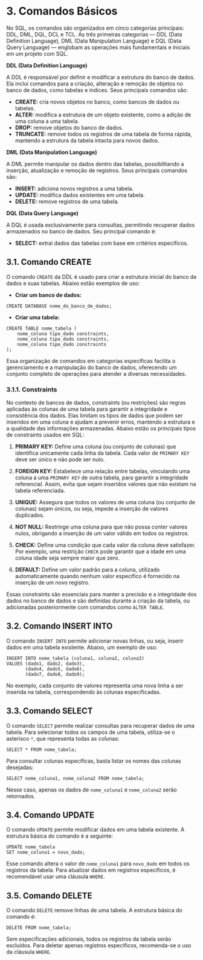 # 3. Comandos Básicos

No SQL, os comandos são organizados em cinco categorias principais: DDL, DML, DQL, DCL e TCL. As três primeiras categorias — DDL (Data Definition Language), DML (Data Manipulation Language) e DQL (Data Query Language) — englobam as operações mais fundamentais e iniciais em um projeto com SQL.

**DDL (Data Definition Language)**

A DDL é responsável por definir e modificar a estrutura do banco de dados. Ela inclui comandos para a criação, alteração e remoção de objetos no banco de dados, como tabelas e índices. Seus principais comandos são:

- **CREATE:** cria novos objetos no banco, como bancos de dados ou tabelas.
- **ALTER:** modifica a estrutura de um objeto existente, como a adição de uma coluna a uma tabela.
- **DROP:** remove objetos do banco de dados.
- **TRUNCATE:** remove todos os registros de uma tabela de forma rápida, mantendo a estrutura da tabela intacta para novos dados.

**DML (Data Manipulation Language)**

A DML permite manipular os dados dentro das tabelas, possibilitando a inserção, atualização e remoção de registros. Seus principais comandos são:

- **INSERT:** adiciona novos registros a uma tabela.
- **UPDATE:** modifica dados existentes em uma tabela.
- **DELETE:** remove registros de uma tabela.

**DQL (Data Query Language)**

A DQL é usada exclusivamente para consultas, permitindo recuperar dados armazenados no banco de dados. Seu principal comando é:

- **SELECT:** extrai dados das tabelas com base em critérios específicos.

## 3.1. Comando CREATE

O comando `CREATE` da DDL é usado para criar a estrutura inicial do banco de dados e suas tabelas. Abaixo estão exemplos de uso:

- **Criar um banco de dados:**

```
CREATE DATABASE nome_do_banco_de_dados;
```

- **Criar uma tabela:**

```
CREATE TABLE nome_tabela (
    nome_coluna tipo_dado constraints,
    nome_coluna tipo_dado constraints,
    nome_coluna tipo_dado constraints
);
```

Essa organização de comandos em categorias específicas facilita o gerenciamento e a manipulação do banco de dados, oferecendo um conjunto completo de operações para atender a diversas necessidades.

### 3.1.1. Constraints

No contexto de bancos de dados, constraints (ou restrições) são regras aplicadas às colunas de uma tabela para garantir a integridade e consistência dos dados. Elas limitam os tipos de dados que podem ser inseridos em uma coluna e ajudam a prevenir erros, mantendo a estrutura e a qualidade das informações armazenadas. Abaixo estão os principais tipos de constraints usados em SQL:

1. **PRIMARY KEY:** Define uma coluna (ou conjunto de colunas) que identifica unicamente cada linha da tabela. Cada valor de `PRIMARY KEY` deve ser único e não pode ser nulo.

2. **FOREIGN KEY:** Estabelece uma relação entre tabelas, vinculando uma coluna a uma `PRIMARY KEY` de outra tabela, para garantir a integridade referencial. Assim, evita que sejam inseridos valores que não existam na tabela referenciada.

3. **UNIQUE:** Assegura que todos os valores de uma coluna (ou conjunto de colunas) sejam únicos, ou seja, impede a inserção de valores duplicados.

4. **NOT NULL:** Restringe uma coluna para que não possa conter valores nulos, obrigando a inserção de um valor válido em todos os registros.

5. **CHECK:** Define uma condição que cada valor da coluna deve satisfazer. Por exemplo, uma restrição `CHECK` pode garantir que a idade em uma coluna idade seja sempre maior que zero.

6. **DEFAULT:** Define um valor padrão para a coluna, utilizado automaticamente quando nenhum valor específico é fornecido na inserção de um novo registro.

Essas constraints são essenciais para manter a precisão e a integridade dos dados no banco de dados e são definidas durante a criação da tabela, ou adicionadas posteriormente com comandos como `ALTER TABLE`.

## 3.2. Comando INSERT INTO

O comando `INSERT INTO` permite adicionar novas linhas, ou seja, inserir dados em uma tabela existente. Abaixo, um exemplo de uso:

```
INSERT INTO nome_tabela (coluna1, coluna2, coluna3) 
VALUES (dado1, dado2, dado3), 
       (dado4, dado5, dado6), 
       (dado7, dado8, dado9);
```

No exemplo, cada conjunto de valores representa uma nova linha a ser inserida na tabela, correspondendo às colunas especificadas.

## 3.3. Comando SELECT

O comando `SELECT` permite realizar consultas para recuperar dados de uma tabela. Para selecionar todos os campos de uma tabela, utiliza-se o asterisco `*`, que representa todas as colunas:

```
SELECT * FROM nome_tabela;
```
Para consultar colunas específicas, basta listar os nomes das colunas desejadas:

```
SELECT nome_coluna1, nome_coluna2 FROM nome_tabela;
```

Nesse caso, apenas os dados de `nome_coluna1` e `nome_coluna2` serão retornados.

## 3.4. Comando UPDATE

O comando `UPDATE` permite modificar dados em uma tabela existente. A estrutura básica do comando é a seguinte:

```
UPDATE nome_tabela
SET nome_coluna1 = novo_dado;
```

Esse comando altera o valor de `nome_coluna1` para `novo_dado` em todos os registros da tabela. Para atualizar dados em registros específicos, é recomendável usar uma cláusula `WHERE`.

## 3.5. Comando DELETE

O comando `DELETE` remove linhas de uma tabela. A estrutura básica do comando é:

```
DELETE FROM nome_tabela;
```

Sem especificações adicionais, todos os registros da tabela serão excluídos. Para deletar apenas registros específicos, recomenda-se o uso da cláusula `WHERE`.